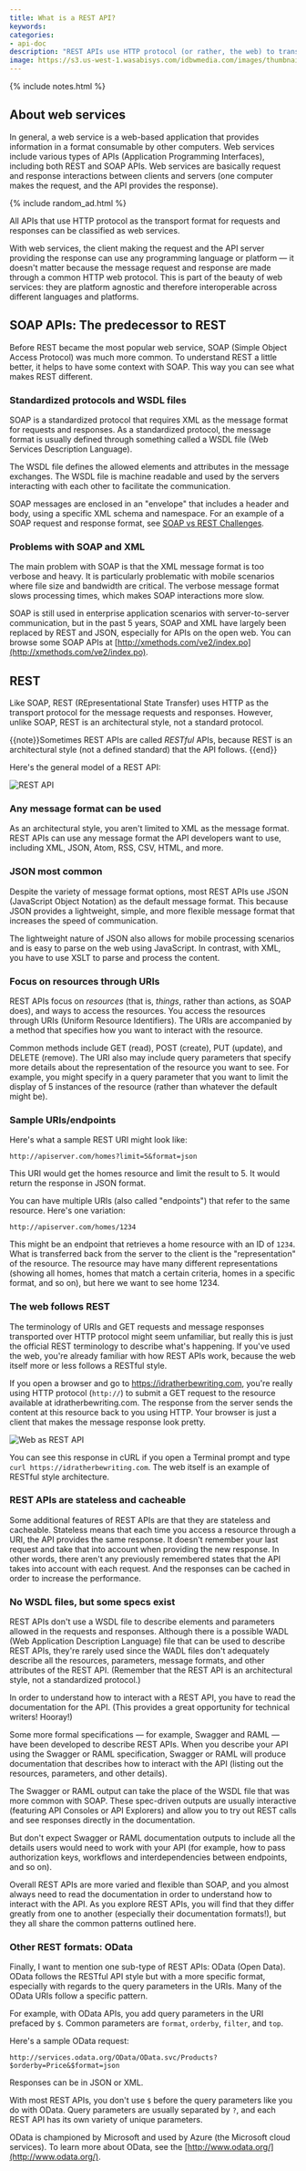 ```yaml
---
title: What is a REST API?
keywords:
categories:
- api-doc
description: "REST APIs use HTTP protocol (or rather, the web) to transport the request and response messages between clients and servers. The client and server can run on any language or platform as long as the request/response is sent via HTTP. To understand REST APIs, it helps to compare them with their predecessor: SOAP APIs. Both SOAP and REST APIs are a kind of web service. "
image: https://s3.us-west-1.wasabisys.com/idbwmedia.com/images/thumbnails/restapithumb.png
---
```


{% include notes.html %}

## About web services

In general, a web service is a web-based application that provides information in a format consumable by other computers. Web services include various types of APIs (Application Programming Interfaces), including both REST and SOAP APIs. Web services are basically request and response interactions between clients and servers (one computer makes the request, and the API provides the response).

{% include random_ad.html %}

All APIs that use HTTP protocol as the transport format for requests and responses can be classified as web services.

With web services, the client making the request and the API server providing the response can use any programming language or platform &mdash; it doesn't matter because the message request and response are made through a common HTTP web protocol. This is part of the beauty of web services: they are platform agnostic and therefore interoperable across different languages and platforms.

## SOAP APIs: The predecessor to REST

Before REST became the most popular web service, SOAP (Simple Object Access Protocol) was much more common. To understand REST a little better, it helps to have some context with SOAP. This way you can see what makes REST different.

### Standardized protocols and WSDL files
SOAP is a standardized protocol that requires XML as the message format for requests and responses. As a standardized protocol, the message format is usually defined through something called a WSDL file (Web Services Description Language).

The WSDL file defines the allowed elements and attributes in the message exchanges. The WSDL file is machine readable and used by the servers interacting with each other to facilitate the communication.

SOAP messages are enclosed in an "envelope" that includes a header and body, using a specific XML schema and namespace. For an example of a SOAP request and response format, see [SOAP vs REST Challenges](http://www.soapui.org/testing-dojo/world-of-api-testing/soap-vs--rest-challenges.html).

### Problems with SOAP and XML
The main problem with SOAP is that the XML message format is too verbose and heavy. It is particularly problematic with mobile scenarios where file size and bandwidth are critical. The verbose message format slows processing times, which makes SOAP interactions more slow.

SOAP is still used in enterprise application scenarios with server-to-server communication, but in the past 5 years, SOAP and XML have largely been replaced by REST and JSON, especially for APIs on the open web. You can browse some SOAP APIs at [http://xmethods.com/ve2/index.po](http://xmethods.com/ve2/index.po).

## REST

Like SOAP, REST (REpresentational State Transfer) uses HTTP as the transport protocol for the message requests and responses. However, unlike SOAP, REST is an architectural style, not a standard protocol.

{{note}}Sometimes REST APIs are called _RESTful_ APIs, because REST is an architectural style (not a defined standard) that the API follows.  {{end}}

Here's the general model of a REST API:

<img src="https://s3.us-west-1.wasabisys.com/idbwmedia.com/images/api/restapi_restapi.svg" alt="REST API" />

### Any message format can be used
As an architectural style, you aren't limited to XML as the message format. REST APIs can use any message format the API developers want to use, including XML, JSON, Atom, RSS, CSV, HTML, and more.

### JSON most common
Despite the variety of message format options, most REST APIs use JSON (JavaScript Object Notation) as the default message format. This because JSON provides a lightweight, simple, and more flexible message format that increases the speed of communication.

The lightweight nature of JSON also allows for mobile processing scenarios and is easy to parse on the web using JavaScript. In contrast, with XML, you have to use XSLT to parse and process the content.

### Focus on resources through URIs
REST APIs focus on *resources* (that is, *things*, rather than actions, as SOAP does), and ways to access the resources. You access the resources through URIs (Uniform Resource Identifiers). The URIs are accompanied by a method that specifies how you want to interact with the resource.

Common methods include GET (read), POST (create), PUT (update), and DELETE (remove). The URI also may include query parameters that specify more details about the representation of the resource you want to see. For example, you might specify in a query parameter that you want to limit the display of 5 instances of the resource (rather than whatever the default might be).

### Sample URIs/endpoints
Here's what a sample REST URI might look like:

```
http://apiserver.com/homes?limit=5&format=json
```

This URI would get the homes resource and limit the result to 5. It would return the response in JSON format.

You can have multiple URIs (also called "endpoints") that refer to the same resource. Here's one variation:

```
http://apiserver.com/homes/1234
```

This might be an endpoint that retrieves a home resource with an ID of `1234`. What is transferred back from the server to the client is the "representation" of the resource. The resource may have many different representations (showing all homes, homes that match a certain criteria, homes in a specific format, and so on), but here we want to see home 1234.

### The web follows REST
The terminology of URIs and GET requests and message responses transported over HTTP protocol might seem unfamiliar, but really this is just the official REST terminology to describe what's happening. If you've used the web, you're already familiar with how REST APIs work, because the web itself more or less follows a RESTful style.

If you open a browser and go to https://idratherbewriting.com, you're really using HTTP protocol (`http://`)  to submit a GET request to the resource available at idratherbewriting.com. The response from the server sends the content at this resource back to you using HTTP. Your browser is just a client that makes the message response look pretty.

<img src="https://s3.us-west-1.wasabisys.com/idbwmedia.com/images/api/restapi_www.svg" alt="Web as REST API" />

You can see this response in cURL if you open a Terminal prompt and type `curl https://idratherbewriting.com`. The web itself is an example of RESTful style architecture.

### REST APIs are stateless and cacheable
Some additional features of REST APIs are that they are stateless and cacheable. Stateless means that each time you access a resource through a URI, the API provides the same response. It doesn't remember your last request and take that into account when providing the new response. In other words, there aren't any previously remembered states that the API takes into account with each request. And the responses can be cached in order to increase the performance.

### No WSDL files, but some specs exist
REST APIs don't use a WSDL file to describe elements and parameters allowed in the requests and responses. Although there is a possible WADL (Web Application Description Language) file that can be used to describe REST APIs, they're rarely used since the WADL files don't adequately describe all the resources, parameters, message formats, and other attributes of the REST API. (Remember that the REST API is an architectural style, not a standardized protocol.)

In order to understand how to interact with a REST API, you have to read the documentation for the API. (This provides a great opportunity for technical writers! Hooray!)

Some more formal specifications &mdash; for example, Swagger and RAML &mdash; have been developed to describe REST APIs. When you describe your API using the Swagger or RAML specification, Swagger or RAML will produce documentation that describes how to interact with the API (listing out the resources, parameters, and other details).

The Swagger or RAML output can take the place of the WSDL file that was more common with SOAP. These spec-driven outputs are usually interactive (featuring API Consoles or API Explorers) and allow you to try out REST calls and see responses directly in the documentation.

But don't expect Swagger or RAML documentation outputs to include all the details users would need to work with your API (for example, how to pass authorization keys, workflows and interdependencies between endpoints, and so on).

Overall REST APIs are more varied and flexible than SOAP, and you almost always need to read the documentation in order to understand how to interact with the API. As you explore REST APIs, you will find that they differ greatly from one to another (especially their documentation formats!), but they all share the common patterns outlined here.

### Other REST formats: OData

Finally, I want to mention one sub-type of REST APIs: OData (Open Data). OData follows the RESTful API style but with a more specific format, especially with regards to the query parameters in the URIs. Many of the OData URIs follow a specific pattern.

For example, with OData APIs, you add query parameters in the URI prefaced by `$`. Common parameters are `format`, `orderby`, `filter`, and `top`.

Here's a sample OData request:

```
http://services.odata.org/OData/OData.svc/Products?$orderby=Price&$format=json
```

Responses can be in JSON or XML.

With most REST APIs, you don't use `$` before the query parameters like you do with OData. Query parameters are usually separated by `?`, and each REST API has its own variety of unique parameters.

OData is championed by Microsoft and used by Azure (the Microsoft cloud services). To learn more about OData, see the [http://www.odata.org/](http://www.odata.org/).
